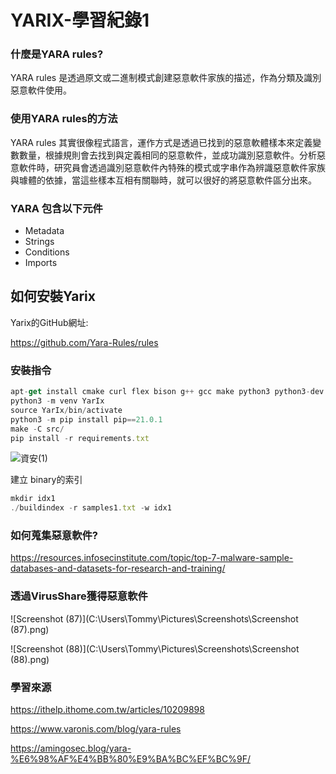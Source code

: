 # YARIX-學習紀錄1

### 什麼是YARA rules?

YARA rules 是透過原文或二進制模式創建惡意軟件家族的描述，作為分類及識別惡意軟件使用。

### 使用YARA rules的方法

YARA rules 其實很像程式語言，運作方式是透過已找到的惡意軟體樣本來定義變數數量，根據規則會去找到與定義相同的惡意軟件，並成功識別惡意軟件。分析惡意軟件時，研究員會透過識別惡意軟件內特殊的模式或字串作為辨識惡意軟件家族與璩體的依據，當這些樣本互相有關聯時，就可以很好的將惡意軟件區分出來。

### YARA 包含以下元件

- Metadata
- Strings 
- Conditions
- Imports

## 如何安裝Yarix

Yarix的GitHub網址:

https://github.com/Yara-Rules/rules

### 安裝指令

```javascript
apt-get install cmake curl flex bison g++ gcc make python3 python3-dev python3-venv zlib1g zlib1g-dev wget
python3 -m venv YarIx
source YarIx/bin/activate
python3 -m pip install pip==21.0.1
make -C src/
pip install -r requirements.txt
```

![資安(1)](C:\Users\Tommy\Pictures\Screenshots\資安(1).png)

建立 binary的索引

```javascript
mkdir idx1
./buildindex -r samples1.txt -w idx1
```

### 如何蒐集惡意軟件?

https://resources.infosecinstitute.com/topic/top-7-malware-sample-databases-and-datasets-for-research-and-training/

### 透過VirusShare獲得惡意軟件

![Screenshot (87)](C:\Users\Tommy\Pictures\Screenshots\Screenshot (87).png)

![Screenshot (88)](C:\Users\Tommy\Pictures\Screenshots\Screenshot (88).png)

### 學習來源

https://ithelp.ithome.com.tw/articles/10209898

https://www.varonis.com/blog/yara-rules

https://amingosec.blog/yara-%E6%98%AF%E4%BB%80%E9%BA%BC%EF%BC%9F/
